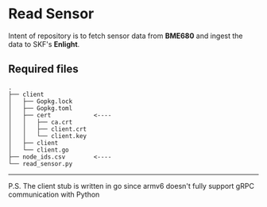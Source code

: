 # Read Sensor
Intent of repository is to fetch sensor data from **BME680** and ingest the data to SKF's **Enlight**. 
## Required files
```
.
├── client
│   ├── Gopkg.lock
│   ├── Gopkg.toml
│   ├── cert            <----
│   │   ├── ca.crt
│   │   ├── client.crt
│   │   └── client.key
│   ├── client
│   └── client.go
├── node_ids.csv        <----
└── read_sensor.py
```
---
P.S. The client stub is written in go since armv6 doesn't fully support gRPC communication with Python
